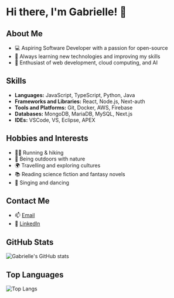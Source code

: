 # Hi there, I'm Gabrielle! 👋

## About Me
- 💻 Aspiring Software Developer with a passion for open-source
- 🌱 Always learning new technologies and improving my skills
- 🚀 Enthusiast of web development, cloud computing, and AI

## Skills
- **Languages:** JavaScript, TypeScript, Python, Java
- **Frameworks and Libraries:** React, Node.js, Next-auth
- **Tools and Platforms:** Git, Docker, AWS, Firebase
- **Databases:** MongoDB, MariaDB, MySQL, Next.js
- **IDEs:** VSCode, VS, Eclipse, APEX

## Hobbies and Interests

- 🏃‍♀️ Running & hiking
- 🌳 Being outdoors with nature
- 🌍 Travelling and exploring cultures
- 📚 Reading science fiction and fantasy novels
- 🎤 Singing and dancing

## Contact Me
- 📫 [Email](mailto:alama.gabriellemaryflor@gmail.com)
- 💼 [LinkedIn](https://www.linkedin.com/in/gabrielle-alama/)

## GitHub Stats
![Gabrielle's GitHub stats](https://github-readme-stats.vercel.app/api?username=gabriellemfa&show_icons=true&theme=radical)

## Top Languages
![Top Langs](https://github-readme-stats.vercel.app/api/top-langs/?username=gabriellemfa&layout=compact&theme=radical)
